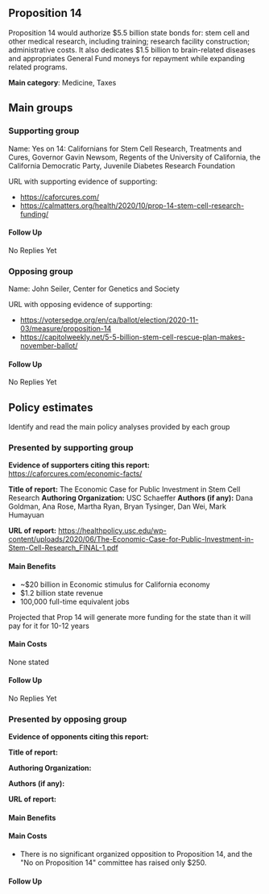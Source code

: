 ## Proposition 14

Proposition 14 would authorize $5.5 billion state bonds for: stem cell and other medical research, including training; research facility
construction; administrative costs. It also dedicates $1.5 billion to brain-related diseases and appropriates General Fund moneys for
repayment while expanding related programs.

**Main category**: Medicine, Taxes


## Main groups  

### Supporting group
Name: Yes on 14: Californians for Stem Cell Research, Treatments and Cures, Governor Gavin Newsom, Regents of the University of California, the California Democratic Party, Juvenile Diabetes Research Foundation

URL with supporting evidence of supporting:  
- https://caforcures.com/
- https://calmatters.org/health/2020/10/prop-14-stem-cell-research-funding/  

#### Follow Up
No Replies Yet

### Opposing group
Name: John Seiler, Center for Genetics and Society

URL with opposing evidence of supporting:  
- https://votersedge.org/en/ca/ballot/election/2020-11-03/measure/proposition-14
- https://capitolweekly.net/5-5-billion-stem-cell-rescue-plan-makes-november-ballot/

#### Follow Up
No Replies Yet

## Policy estimates
Identify and read the main policy analyses provided by each group

### Presented by supporting group
**Evidence of supporters citing this report:** https://caforcures.com/economic-facts/

**Title of report:** The Economic Case for Public Investment in Stem Cell Research
**Authoring Organization:** USC Schaeffer
**Authors (if any):** Dana Goldman, Ana Rose, Martha Ryan, Bryan Tysinger, Dan Wei, Mark Humayuan

**URL of report:** https://healthpolicy.usc.edu/wp-content/uploads/2020/06/The-Economic-Case-for-Public-Investment-in-Stem-Cell-Research_FINAL-1.pdf

#### Main Benefits
- ~$20 billion in Economic stimulus for California economy
- $1.2 billion state revenue
- 100,000 full-time equivalent jobs

Projected that Prop 14 will generate more funding for the state than it will pay for it for 10-12 years

#### Main Costs
None stated


#### Follow Up
No Replies Yet

### Presented by opposing group
**Evidence of opponents citing this report:**

**Title of report:**

**Authoring Organization:**

**Authors (if any):**

**URL of report:**

#### Main Benefits


#### Main Costs


* There is no significant organized opposition to Proposition 14, and the "No on Proposition 14" committee has raised only $250.
#### Follow Up


<!-- Later
## Perceptions of credibility  
### Of own policy estimates
#### Supporters  
#### Opponents
### Of policy estimates from the other side
#### Supporters  
#### Opponents
-->
